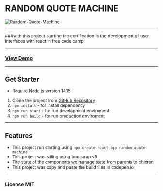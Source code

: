 # RANDOM QUOTE MACHINE

![Random-Quote-Machine](https://res.cloudinary.com/dulwtefos/image/upload/v1661700416/fcc-react-project/ramdonQuote_pbuxi7.jpg)

---

###with this project starting the certification in the development of user interfaces with react in free code camp

---

### [View Demo](https://codepen.io/arq-gabo/pen/dydEWPB)

---

## Get Starter

- Require Node.js version 14.15

1. Clone the project from [GitHub Repository](https://github.com/arq-gabo/random-quote-machine)
2. `npm install` - for install dependency
3. `npm run start` - for run development enviroment
4. `npm run build` - for run production enviroment

---

## Features

- This project run starting using `npx create-react-app random-quote-machine`
- This project was stiling using bootstrap v5
- The state of the components we manage state from parents to chidren
- This project was copy and paste the build files in codepen.io

---

### License MIT
